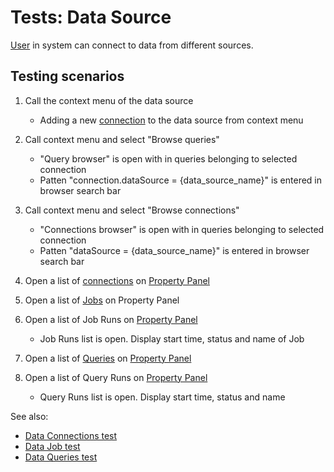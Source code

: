 <!-- TITLE: Tests: Data Source -->
<!-- SUBTITLE: -->

# Tests: Data Source

[User](../govern/user.md) in system can connect to data from different sources. 

## Testing scenarios

1. Call the context menu of the data source
   * Adding a new [connection](data-connection.md) to the data source from context menu
   
1. Call context menu and select "Browse queries"   
   * "Query browser" is open with in queries belonging to selected connection
   * Patten "connection.dataSource = {data_source_name}" is entered in browser search bar  
   
1. Call context menu and select "Browse connections"   
   * "Connections browser" is open with in queries belonging to selected connection
   * Patten "dataSource = {data_source_name}" is entered in browser search bar      

1. Open a list of [connections](data-connection.md) on [Property Panel](../overview/property-panel.md)
  
1. Open a list of [Jobs](data-job.md) on Property Panel
   
1. Open a list of Job Runs on [Property Panel](../overview/property-panel.md)
   * Job Runs list is open. Display start time, status and name of Job

1. Open a list of [Queries](data-query.md) on [Property Panel](../overview/property-panel.md)
 
1. Open a list of Query Runs on [Property Panel](../overview/property-panel.md)
   * Query Runs list is open. Display start time, status and name

See also:
 * [Data Connections test](../tests/data-connection-test.md)
 * [Data Job test](../tests/data-job-test.md)
 * [Data Queries test](../tests/data-query-test.md)
